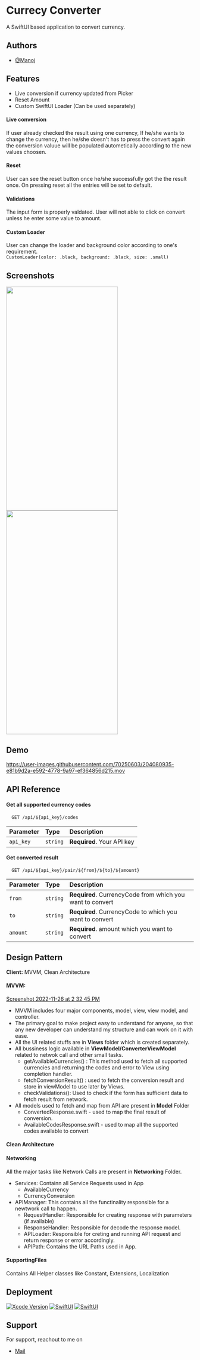 
# Currecy Converter

A SwiftUI based application to convert currency.


## Authors

- [@Manoj](https://github.com/manojRakuten)


## Features

- Live conversion if currency updated from Picker
- Reset Amount
- Custom SwiftUI Loader (Can be used separately)

#### Live conversion
If user already checked the result using one currency, If he/she wants to change the currency, then he/she doesn't has to press the convert again the conversion valuue will be populated autometically according to the new values choosen.

#### Reset
User can see the reset button once he/she successfully got the the result once. On pressing reset all the entries will be set to default.

#### Validations
The input form is properly valdated. User will not able to click on convert unless he enter some value to amount.

#### Custom Loader
User can change the loader and background color according to one's requirement.\
``CustomLoader(color: .black, background: .black, size: .small)``


## Screenshots
<a href="url"><img src="https://user-images.githubusercontent.com/70250603/204080814-0599ce18-07d9-4c2a-b431-d2b03d9fdfd7.png" align="left" height="600" width="300" ></a>
<a href="url"><img src="https://user-images.githubusercontent.com/70250603/204080828-43dff9f1-8ec2-4867-af66-6ecd667873f8.png" align="centre" height="600" width="300" ></a>


## Demo
https://user-images.githubusercontent.com/70250603/204080935-e81b9d2a-e592-4778-9a97-ef364856d215.mov

## API Reference

#### Get all supported currency codes

```http
  GET /api/${api_key}/codes
```

| Parameter | Type     | Description                |
| :-------- | :------- | :------------------------- |
| `api_key` | `string` | **Required**. Your API key |

#### Get converted result

```http
  GET /api/${api_key}/pair/${from}/${to}/${amount}
```

| Parameter | Type     | Description                       |
| :-------- | :------- | :-------------------------------- |
| `from`    | `string` | **Required**. CurrencyCode from which you want to convert|
| `to`      | `string` | **Required**. CurrencyCode to which you want to convert  |
| `amount`  | `string` | **Required**. amount which you want to convert           |

## Design Pattern

**Client:** MVVM, Clean Architecture
#### MVVM:
[Screenshot 2022-11-26 at 2 32 45 PM](https://user-images.githubusercontent.com/70250603/204081020-a45f95b4-4d61-4ac7-ba44-58cbd75ea637.png)

- MVVM includes four major components, model, view, view model, and controller.
- The primary goal to make project easy to understand for anyone, so that any new developer can understand my structure and can work on it with ease.
- All the UI related stuffs are in **Views** folder which is created separately.
- All bussiness logic available in **ViewModel/ConverterViewModel** related to netwok call and other small tasks.
  - getAvailableCurrencies() : This method used to fetch all supported currencies and returning the codes and error to View using completion handler.
  - fetchConversionResult() : used to fetch the conversion result and store in viewModel to use later by Views.
  - checkValidations(): Used to check if the form has sufficient data to fetch result from network.
- All models used to fetch and map from API are present in **Model** Folder
  - ConvertedResponse.swift - used to map the final result of conversion.
  - AvailableCodesResponse.swift - used to map all the supported codes available to convert
  
#### Clean Architecture
#### Networking
All the major tasks like Network Calls are present in **Networking** Folder.
- Services: Containn all Service Requests used in App
   - AvailableCurrency
   - CurrencyConversion
- APIManager: This contains all the functinality responsible for a newtwork call to happen.
  - RequestHandler: Responsible for creating response with parameters (if available)
  - ResponseHandler: Responsible for decode the response model.
  - APILoader: Responsible for creting and running API request and return response or error accordingly.
  - APIPath: Contains the URL Paths used in App. 

#### SupportingFiles
Contains All Helper classes like Constant, Extensions, Localization
## Deployment

[![Xcode Version](https://img.shields.io/badge/Xcode-version%2013.2.1-green)]()
[![SwiftUI](https://img.shields.io/badge/SwiftUI-3.0-yellow)]()
[![SwiftUI](https://img.shields.io/badge/iOS-15.2-orange)]()


## Support

For support, reachout to me on  
- [Mail](mailto:manoj.rana@rakuten.com)

